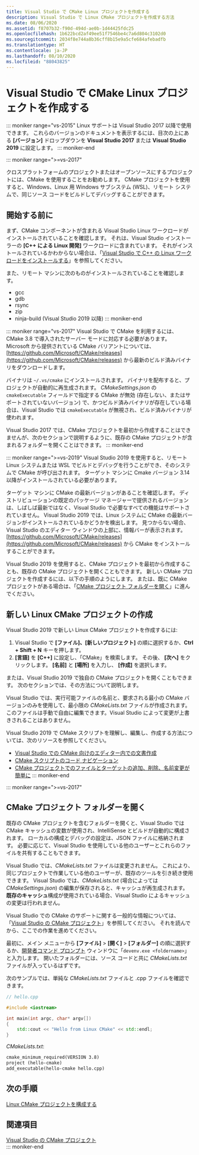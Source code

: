 ```yaml
---
title: Visual Studio で CMake Linux プロジェクトを作成する
description: Visual Studio で Linux CMake プロジェクトを作成する方法
ms.date: 08/06/2020
ms.assetid: f8707b32-f90d-494d-ae0b-1d44425fdc25
ms.openlocfilehash: 1b622bcd2af49ee51f7546be4c7a6d804c3102d0
ms.sourcegitcommit: 2034f8e744a8b36cff8b15e9a5cfe684afebadfb
ms.translationtype: HT
ms.contentlocale: ja-JP
ms.lasthandoff: 08/10/2020
ms.locfileid: "88043825"
---
```

# <a name="create-a-cmake-linux-project-in-visual-studio"></a>Visual Studio で CMake Linux プロジェクトを作成する

::: moniker range="vs-2015"
Linux サポートは Visual Studio 2017 以降で使用できます。 これらのバージョンのドキュメントを表示するには、目次の上にある **[バージョン]** ドロップダウンを **Visual Studio 2017** または **Visual Studio 2019** に設定します。
::: moniker-end

::: moniker range=">=vs-2017"

クロスプラットフォームのプロジェクトまたはオープンソースにするプロジェクトには、CMake を使用することをお勧めします。 CMake プロジェクトを使用すると、Windows、Linux 用 Windows サブシステム (WSL)、リモート システムで、同じソース コードをビルドしてデバッグすることができます。

## <a name="before-you-begin"></a>開始する前に

まず、CMake コンポーネントが含まれる Visual Studio Linux ワークロードがインストールされていることを確認します。 それは、Visual Studio インストーラーの **[C++ による Linux 開発]** ワークロードに含まれています。 それがインストールされているかわからない場合は、「[Visual Studio で C++ の Linux ワークロードをインストールする](download-install-and-setup-the-linux-development-workload.md)」を参照してください。

また、リモート マシンに次のものがインストールされていることを確認します。

- gcc
- gdb
- rsync
- zip
- ninja-build (Visual Studio 2019 以降)
::: moniker-end

::: moniker range="vs-2017"
Visual Studio で CMake を利用するには、CMake 3.8 で導入されたサーバー モードに対応する必要があります。 Microsoft から提供されている CMake バリアントについては、[https://github.com/Microsoft/CMake/releases](https://github.com/Microsoft/CMake/releases) から最新のビルド済みバイナリをダウンロードします。

バイナリは `~/.vs/cmake` にインストールされます。 バイナリを配布すると、プロジェクトが自動的に再生成されます。 *CMakeSettings.json* の `cmakeExecutable` フィールドで指定する CMake が無効 (存在しない、またはサポートされていないバージョン) で、かつビルド済みバイナリが存在している場合は、Visual Studio では `cmakeExecutable` が無視され、ビルド済みバイナリが使われます。

Visual Studio 2017 では、CMake プロジェクトを最初から作成することはできませんが、次のセクションで説明するように、既存の CMake プロジェクトが含まれるフォルダーを開くことはできます。
::: moniker-end

::: moniker range=">=vs-2019"
Visual Studio 2019 を使用すると、リモート Linux システムまたは WSL でビルドとデバッグを行うことができ、そのシステムで CMake が呼び出されます。 ターゲット マシンに Cmake バージョン 3.14 以降がインストールされている必要があります。

ターゲット マシンに CMake の最新バージョンがあることを確認します。 ディストリビューションの既定のパッケージ マネージャーで提供されるバージョンは、しばしば最新ではなく、Visual Studio で必要なすべての機能はサポートされていません。 Visual Studio 2019 では、Linux システムに CMake の最新バージョンがインストールされているかどうかを検出します。 見つからない場合、Visual Studio のエディター ウィンドウの上部に、情報バーが表示されます。 [https://github.com/Microsoft/CMake/releases](https://github.com/Microsoft/CMake/releases) から CMake をインストールすることができます。

Visual Studio 2019 を使用すると、CMake プロジェクトを最初から作成することも、既存の CMake プロジェクトを開くこともできます。 新しい CMake プロジェクトを作成するには、以下の手順のようにします。 または、既に CMake プロジェクトがある場合は、「[CMake プロジェクト フォルダーを開く](#open-a-cmake-project-folder)」に進んでください。

## <a name="create-a-new-linux-cmake-project"></a>新しい Linux CMake プロジェクトの作成

Visual Studio 2019 で新しい Linux CMake プロジェクトを作成するには:

1. Visual Studio で **[ファイル]、[新しいプロジェクト]** の順に選択するか、**Ctrl + Shift + N** キーを押します。
1. **[言語]** を **[C++]** に設定し、「CMake」を検索します。 その後、 **[次へ]** をクリックします。 **[名前]** と **[場所]** を入力し、 **[作成]** を選択します。

または、Visual Studio 2019 で独自の CMake プロジェクトを開くこともできます。 次のセクションでは、その方法について説明します。

Visual Studio では、実行可能ファイルの名前と、要求される最小の CMake バージョンのみを使用して、最小限の *CMakeLists.txt* ファイルが作成されます。 このファイルは手動で自由に編集できます。Visual Studio によって変更が上書きされることはありません。

Visual Studio 2019 で CMake スクリプトを理解し、編集し、作成する方法については、次のリソースを参照してください。

- [Visual Studio での CMake 向けのエディター内での文書作成](https://devblogs.microsoft.com/cppblog/in-editor-documentation-for-cmake-in-visual-studio/)
- [CMake スクリプトのコード ナビゲーション](https://devblogs.microsoft.com/cppblog/code-navigation-for-cmake-scripts/)
- [CMake プロジェクトでのファイルとターゲットの追加、削除、名前変更が簡単に](https://devblogs.microsoft.com/cppblog/easily-add-remove-and-rename-files-and-targets-in-cmake-projects/)
::: moniker-end

::: moniker range=">=vs-2017"
## <a name="open-a-cmake-project-folder"></a>CMake プロジェクト フォルダーを開く

既存の CMake プロジェクトを含むフォルダーを開くと、Visual Studio では CMake キャッシュの変数が使用され、IntelliSense とビルドが自動的に構成されます。 ローカルの構成とデバッグの設定は、JSON ファイルに格納されます。 必要に応じて、Visual Studio を使用している他のユーザーとこれらのファイルを共有することもできます。

Visual Studio では、*CMakeLists.txt* ファイルは変更されません。 これにより、同じプロジェクトで作業している他のユーザーが、既存のツールを引き続き使用できます。 Visual Studio では、*CMakeLists.txt* (場合によっては *CMakeSettings.json*) の編集が保存されると、キャッシュが再生成されます。 **既存のキャッシュ**構成が使用されている場合、Visual Studio によるキャッシュの変更は行われません。

Visual Studio での CMake のサポートに関する一般的な情報については、「[Visual Studio の CMake プロジェクト](../build/cmake-projects-in-visual-studio.md)」を参照してください。 それを読んでから、ここでの作業を進めてください。

最初に、メイン メニューから **[ファイル]**  >  **[開く]**  >  **[フォルダー]** の順に選択するか、[開発者コマンド プロンプト](../build/building-on-the-command-line.md) ウィンドウに「`devenv.exe <foldername>`」と入力します。 開いたフォルダーには、ソース コードと共に *CMakeLists.txt* ファイルが入っているはずです。

次のサンプルでは、単純な *CMakeLists.txt* ファイルと .cpp ファイルを確認できます。

```cpp
// hello.cpp

#include <iostream>

int main(int argc, char* argv[])
{
    std::cout << "Hello from Linux CMake" << std::endl;
}
```

*CMakeLists.txt*:

```txt
cmake_minimum_required(VERSION 3.8)
project (hello-cmake)
add_executable(hello-cmake hello.cpp)
```

## <a name="next-steps"></a>次の手順

[Linux CMake プロジェクトを構成する](cmake-linux-configure.md)

## <a name="see-also"></a>関連項目

[Visual Studio の CMake プロジェクト](../build/cmake-projects-in-visual-studio.md)<br/>
::: moniker-end
